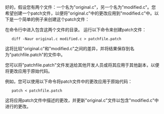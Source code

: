 好的，假设您有两个文件：一个名为"original.c"，另一个名为"modified.c"。您希望创建一个patch文件，以便将"original.c"中的更改应用到"modified.c"中。以下是一个简单的例子来创建这个patch文件：

在命令行中进入包含这两个文件的目录。
运行以下命令来创建patch文件：
```
   diff -Naur original.c modified.c > patchfile.patch
```
这将比较"original.c"和"modified.c"之间的差异，并将结果保存到名为"patchfile.patch"的文件中。

您可以将"patchfile.patch"文件发送给其他开发人员或将其应用于其他副本，以便将更改应用于原始代码。

例如，您可以使用以下命令将patch文件中的更改应用于原始代码：
```
   patch < patchfile.patch
```
这将应用patch文件中描述的更改，并更新"original.c"文件以包含"modified.c"中进行的更改。